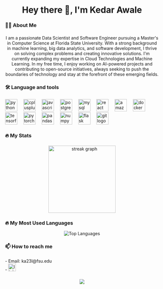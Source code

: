 <div align="center">


###

<h1 align="center">Hey there 👋, I'm Kedar Awale</h1>

###

<h3 align="left">👩‍💻  About Me</h3>

###

<p>I am a passionate Data Scientist and Software Engineer pursuing a Master's in Computer Science at Florida State University. With a strong background in machine learning, big data analytics, and software development, I thrive on solving complex problems and creating innovative solutions. I'm currently expanding my expertise in Cloud Technologies and Machine Learning. In my free time, I enjoy working on AI-powered projects and contributing to open-source initiatives, always seeking to push the boundaries of technology and stay at the forefront of these emerging fields.</p>

###

<h3 align="left">🛠 Language and tools</h3>

###

<div align="left">
  <img src="https://cdn.jsdelivr.net/gh/devicons/devicon/icons/python/python-original.svg" height="40" alt="python logo"  />
  <img width="12" />
  <img src="https://cdn.jsdelivr.net/gh/devicons/devicon/icons/cplusplus/cplusplus-original.svg" height="40" alt="cplusplus logo"  />
  <img width="12" />
  <img src="https://cdn.jsdelivr.net/gh/devicons/devicon/icons/javascript/javascript-original.svg" height="40" alt="javascript logo"  />
  <img width="12" />
  <img src="https://cdn.jsdelivr.net/gh/devicons/devicon/icons/postgresql/postgresql-original.svg" height="40" alt="postgresql logo"  />
  <img width="12" />
  <img src="https://cdn.jsdelivr.net/gh/devicons/devicon/icons/mysql/mysql-original.svg" height="40" alt="mysql logo"  />
  <img width="12" />
  <img src="https://cdn.jsdelivr.net/gh/devicons/devicon/icons/react/react-original.svg" height="40" alt="react logo"  />
  <img width="12" />
  <img src="https://cdn.jsdelivr.net/gh/devicons/devicon/icons/amazonwebservices/amazonwebservices-original.svg" height="40" alt="amazonwebservices logo"  />
  <img width="12" />
  <img src="https://cdn.jsdelivr.net/gh/devicons/devicon/icons/docker/docker-original.svg" height="40" alt="docker logo"  />
  <img width="12" />
  <img src="https://cdn.jsdelivr.net/gh/devicons/devicon/icons/tensorflow/tensorflow-original.svg" height="40" alt="tensorflow logo"  />
  <img width="12" />
  <img src="https://cdn.jsdelivr.net/gh/devicons/devicon/icons/pytorch/pytorch-original.svg" height="40" alt="pytorch logo"  />
  <img width="12" />
  <img src="https://cdn.jsdelivr.net/gh/devicons/devicon/icons/pandas/pandas-original.svg" height="40" alt="pandas logo"  />
  <img width="12" />
  <img src="https://cdn.jsdelivr.net/gh/devicons/devicon/icons/numpy/numpy-original.svg" height="40" alt="numpy logo"  />
  <img width="12" />
  <img src="https://cdn.jsdelivr.net/gh/devicons/devicon/icons/flask/flask-original.svg" height="40" alt="flask logo"  />
  <img width="12" />
  <img src="https://cdn.jsdelivr.net/gh/devicons/devicon/icons/git/git-original.svg" height="40" alt="git logo"  />
</div>

###

<h3 align="left">🔥   My Stats </h3>

###

<div align="center">
  <img src="https://streak-stats.demolab.com?user=kedarawale&locale=en&mode=daily&theme=dark&hide_border=false&border_radius=5&order=3" height="220" alt="streak graph"  />
</div>

<h3 align="left">🔥 My Most Used Languages</h3>

<div align="center">
  <img src="https://github-readme-stats.vercel.app/api/top-langs/?username=kedarawale&layout=compact&theme=vision-friendly-dark" alt="Top Languages" />
</div>

###

<h3 align="left">📫 How to reach me</h3>

###

<p align="left">
- Email: ka23l@fsu.edu<br>
- <a href="https://www.linkedin.com/in/kedarawale" target="_blank">
    <img src="https://img.shields.io/static/v1?message=LinkedIn&logo=linkedin&label=&color=0077B5&logoColor=white&labelColor=&style=for-the-badge" height="25" alt="linkedin logo"  />
  </a>

###
<div align="center">
  <img src="https://visitor-badge.laobi.icu/badge?page_id=kedarawale.kedarawale&"  />
</div>
</p>

